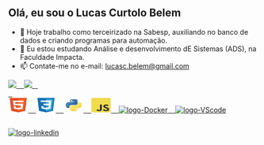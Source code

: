 ## Olá, eu sou o Lucas Curtolo Belem


- 🔭 Hoje trabalho como terceirizado na Sabesp, auxiliando no banco de dados e criando programas para automação.
- 🌱 Eu estou estudando Análise e desenvolvimento dE Sistemas (ADS), na Faculdade Impacta.
- 📫 Contate-me no e-mail: lucasc.belem@gmail.com


<div>
  <a href="https://https://github.com/lucascurtolo">
  <img height="180em" src="https://github-readme-stats.vercel.app/api?username=lucascurtolo&show_icons=true&theme=tokyonight&include_all_commits=true&count_private=true"/>
    &nbsp;&nbsp;
  <img height="180em" src="https://github-readme-stats.vercel.app/api/top-langs/?username=lucascurtolo&layout=compact&langs_count=16&theme=tokyonight"/>
    &nbsp;&nbsp;
</div>
 &nbsp;&nbsp;   
<div align="left">
  <img alt="logo-HTML" height="30" width="40" src="https://raw.githubusercontent.com/devicons/devicon/master/icons/html5/html5-original.svg">
  &nbsp;&nbsp;
  <img alt="logo-CSS" height="30" width="40" src="https://raw.githubusercontent.com/devicons/devicon/master/icons/css3/css3-original.svg">
  &nbsp;&nbsp;
  <img alt="logo-Python" height="30" width="40" src="https://raw.githubusercontent.com/devicons/devicon/master/icons/python/python-original.svg">
  &nbsp;&nbsp;
  <img alt="logo-Javascript" height="30" width="40" src="https://raw.githubusercontent.com/devicons/devicon/master/icons/javascript/javascript-original.svg">
  &nbsp;&nbsp;
  <img alt="logo-Docker" height="30" width="40" src="https://cdn.jsdelivr.net/gh/devicons/devicon@latest/icons/docker/docker-plain-wordmark.svg">
  &nbsp;&nbsp;
  <img alt="logo-VScode" height="30" width="40" src="https://cdn.jsdelivr.net/gh/devicons/devicon@latest/icons/vscode/vscode-original-wordmark.svg">
</div>

##

<div align="left">
  <a href="https://www.linkedin.com/in/lucas-curtolo-belem-109350294/">
    <img alt="logo-linkedin" height="30" width="40"src="https://cdn.jsdelivr.net/gh/devicons/devicon@latest/icons/linkedin/linkedin-original.svg">
  </a>
</div>
